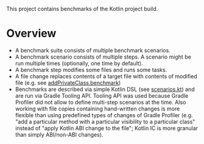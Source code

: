 This project contains benchmarks of the Kotlin project build.

Overview
=====

* A benchmark suite consists of multiple benchmark scenarios.
* A benchmark scenario consists of multiple steps. A scenario might be run multiple times (optionally, one time by default).
* A benchmark step modifies some files and runs some tasks.
* A file change replaces contents of a target file with contents of modified file (e.g. see 
[addPrivateClass.benchmark](src/main/resources/change-files/coreUtil/StringsKt/addPrivateClass.benchmark))
* Benchmarks are described via simple Kotlin DSL (see [scenarios.kt](src/main/kotlin/benchmarks/scenarios/scenarios.kt)) 
and are run via Gradle Tooling API. Tooling API was used because Gradle Profiler did not allow to define multi-step scenarios at the time.
Also working with file copies containing hand-written changes is more flexible than using predefined types of changes of Gradle Profiler
(e.g. "add a particular method with a particular visibility to a particular class" instead of "apply Kotlin ABI change to the file";
Kotlin IC is more granular than simply ABI/non-ABI changes).
